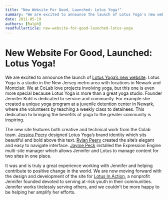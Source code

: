 ```yaml
---
title: "New Website For Good, Launched: Lotus Yoga!"
summary: "We are excited to announce the launch of Lotus Yoga's new website."
date: 2011-05-19
authors: [Ralph]
readfullarticle: new-website-for-good-launched-lotus-yoga
---
```


# New Website For Good, Launched: Lotus Yoga!

We are excited to announce the launch of [Lotus Yoga’s new website](http://www.lotusyogamontclair.com/). Lotus Yoga is a studio in the New Jersey metro area with locations in Newark and Montclair. We at CoLab love projects involving yoga, but this one is even more special because Lotus Yoga is more than a great yoga studio. Founder Jennifer Kohl is dedicated to service and community. For example she created a unique yoga program at a juvenile detention center in Newark, where she volunteers by teaching a weekly class to detainees. This dedication to bringing the benefits of yoga to the greater community is inspiring.

The new site features both creative and technical work from the Colab team. [Jessica Peery]() designed Lotus Yoga’s brand identity which sits beautiful and bold above this text. [Rylan Peery]() created the site’s elegant and easy to navigate interface. [Jayme Peck]() installed the Expression Engine multi-site manager which allows Jennifer and Lotus to manage content for two sites in one place.

It was and is truly a great experience working with Jennifer and helping contribute to positive change in the world. We are now moving forward with the design and development of the site for [Lotus In Action](http://lotusinaction.com/), a nonprofit Jennifer founded devoted to serving at-risk youth in their communities. Jennifer works tirelessly serving others, and we couldn’t be more happy to be helping her amplify her efforts.
